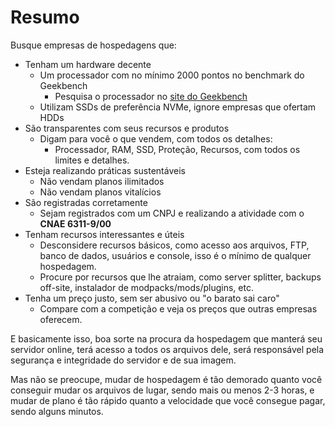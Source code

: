 # Resumo

Busque empresas de hospedagens que:

* Tenham um hardware decente
  * Um processador com no mínimo 2000 pontos no benchmark do Geekbench
    * Pesquisa o processador no [site do Geekbench](https://www.geekbench.com/)
  * Utilizam SSDs de preferência NVMe, ignore empresas que ofertam HDDs
* São transparentes com seus recursos e produtos
  * Digam para você o que vendem, com todos os detalhes:
    * Processador, RAM, SSD, Proteção, Recursos, com todos os limites e detalhes.
* Esteja realizando práticas sustentáveis
  * Não vendam planos ilimitados
  * Não vendam planos vitalícios
* São registradas corretamente
  * Sejam registrados com um CNPJ e realizando a atividade com o **CNAE 6311-9/00**
* Tenham recursos interessantes e úteis
  * Desconsidere recursos básicos, como acesso aos arquivos, FTP, banco de dados, usuários e console, isso é o mínimo de qualquer hospedagem.
  * Procure por recursos que lhe atraiam, como server splitter, backups off-site, instalador de modpacks/mods/plugins, etc.
* Tenha um preço justo, sem ser abusivo ou "o barato sai caro"
  * Compare com a competição e veja os preços que outras empresas oferecem.

E basicamente isso, boa sorte na procura da hospedagem que manterá seu servidor online, terá acesso a todos os arquivos dele, será responsável pela segurança e integridade do servidor e de sua imagem.

Mas não se preocupe, mudar de hospedagem é tão demorado quanto você conseguir mudar os arquivos de lugar, sendo mais ou menos 2-3 horas, e mudar de plano é tão rápido quanto a velocidade que você consegue pagar, sendo alguns minutos.
